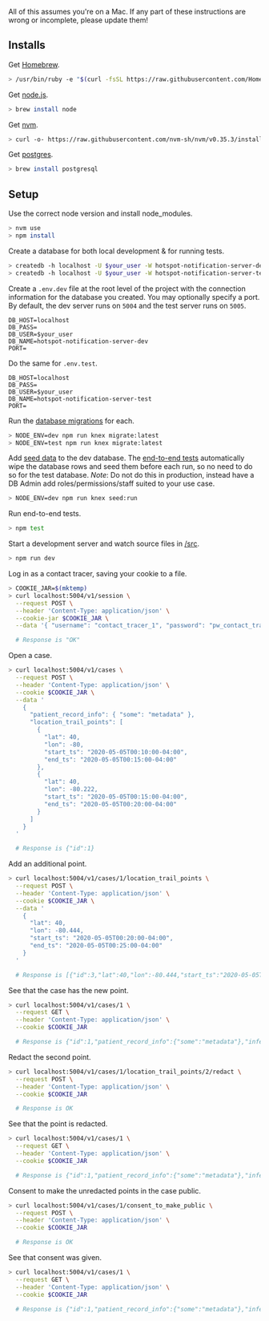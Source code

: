 All of this assumes you're on a Mac. If any part of these instructions are wrong or incomplete, please update them!

## Installs

Get [Homebrew](https://brew.sh/).

```bash
> /usr/bin/ruby -e "$(curl -fsSL https://raw.githubusercontent.com/Homebrew/install/master/install)"
```

Get [node.js](https://nodejs.org/en/).

```bash
> brew install node
```

Get [nvm](https://github.com/nvm-sh/nvm).

```bash
> curl -o- https://raw.githubusercontent.com/nvm-sh/nvm/v0.35.3/install.sh | bash
```

Get [postgres](https://www.postgresql.org/).

```bash
> brew install postgresql
```

## Setup

Use the correct node version and install node_modules.

```bash
> nvm use
> npm install
```

Create a database for both local development & for running tests.

```bash
> createdb -h localhost -U $your_user -W hotspot-notification-server-dev
> createdb -h localhost -U $your_user -W hotspot-notification-server-test
```

Create a `.env.dev` file at the root level of the project with the connection information for the database you created. You may optionally specify a port. By default, the dev server runs on `5004` and the test server runs on `5005`.

```
DB_HOST=localhost
DB_PASS=
DB_USER=$your_user
DB_NAME=hotspot-notification-server-dev
PORT=
```

Do the same for `.env.test`.

```
DB_HOST=localhost
DB_PASS=
DB_USER=$your_user
DB_NAME=hotspot-notification-server-test
PORT=
```

Run the [database migrations](/db/migrations) for each.

```bash
> NODE_ENV=dev npm run knex migrate:latest
> NODE_ENV=test npm run knex migrate:latest
```

Add [seed data](db/seeds/two_role_three_user.js) to the dev database. The [end-to-end tests](/src/__test/end-to-end.test.ts) automatically wipe the database rows and seed them before each run, so no need to do so for the test database. *Note*: Do not do this in production, instead have a DB Admin add roles/permissions/staff suited to your use case.

```bash
> NODE_ENV=dev npm run knex seed:run
```

Run end-to-end tests.

```bash
> npm test
```

Start a development server and watch source files in [/src](/src).

```bash
> npm run dev
```

Log in as a contact tracer, saving your cookie to a file.

```bash
> COOKIE_JAR=$(mktemp)
> curl localhost:5004/v1/session \
  --request POST \
  --header 'Content-Type: application/json' \
  --cookie-jar $COOKIE_JAR \
  --data '{ "username": "contact_tracer_1", "password": "pw_contact_tracer_1" }'

  # Response is "OK"
```

Open a case.

```bash
> curl localhost:5004/v1/cases \
  --request POST \
  --header 'Content-Type: application/json' \
  --cookie $COOKIE_JAR \
  --data '
    {
      "patient_record_info": { "some": "metadata" },
      "location_trail_points": [
        {
          "lat": 40,
          "lon": -80,
          "start_ts": "2020-05-05T00:10:00-04:00",
          "end_ts": "2020-05-05T00:15:00-04:00"
        },
        {
          "lat": 40,
          "lon": -80.222,
          "start_ts": "2020-05-05T00:15:00-04:00",
          "end_ts": "2020-05-05T00:20:00-04:00"
        }
      ]
    }
  '

  # Response is {"id":1}
```

Add an additional point.

```bash
> curl localhost:5004/v1/cases/1/location_trail_points \
  --request POST \
  --header 'Content-Type: application/json' \
  --cookie $COOKIE_JAR \
  --data '
    {
      "lat": 40,
      "lon": -80.444,
      "start_ts": "2020-05-05T00:20:00-04:00",
      "end_ts": "2020-05-05T00:25:00-04:00"
    }
  '

  # Response is [{"id":3,"lat":40,"lon":-80.444,"start_ts":"2020-05-05T00:20:00-04:00","end_ts":"2020-05-05T00:25:00-04:00"}]
```

See that the case has the new point.

```bash
> curl localhost:5004/v1/cases/1 \
  --request GET \
  --header 'Content-Type: application/json' \
  --cookie $COOKIE_JAR

  # Response is {"id":1,"patient_record_info":{"some":"metadata"},"infection_risk":1,"consent_to_make_public_received":false,"consent_to_make_public_received_by_staff_username":null,"consent_to_make_public_given_at":null,"location_trail_points":[{"id":1,"start_ts":"2020-05-05T00:10:00-04:00","end_ts":"2020-05-05T00:15:00-04:00","lon":-80,"lat":40,"redacted":false},{"id":2,"start_ts":"2020-05-05T00:15:00-04:00","end_ts":"2020-05-05T00:20:00-04:00","lon":-80.222,"lat":40,"redacted":false},{"id":3,"start_ts":"2020-05-05T00:20:00-04:00","end_ts":"2020-05-05T00:25:00-04:00","lon":-80.444,"lat":40,"redacted":false}]}
```

Redact the second point.

```bash
> curl localhost:5004/v1/cases/1/location_trail_points/2/redact \
  --request POST \
  --header 'Content-Type: application/json' \
  --cookie $COOKIE_JAR

  # Response is OK
```

See that the point is redacted.

```bash
> curl localhost:5004/v1/cases/1 \
  --request GET \
  --header 'Content-Type: application/json' \
  --cookie $COOKIE_JAR

  # Response is {"id":1,"patient_record_info":{"some":"metadata"},"infection_risk":1,"consent_to_make_public_received":false,"consent_to_make_public_received_by_staff_username":null,"consent_to_make_public_given_at":null,"location_trail_points":[{"id":1,"start_ts":"2020-05-05T00:10:00-04:00","end_ts":"2020-05-05T00:15:00-04:00","lon":-80,"lat":40,"redacted":false},{"id":2,"start_ts":"2020-05-05T00:15:00-04:00","end_ts":"2020-05-05T00:20:00-04:00","lon":-80.222,"lat":40,"redacted":true},{"id":3,"start_ts":"2020-05-05T00:20:00-04:00","end_ts":"2020-05-05T00:25:00-04:00","lon":-80.444,"lat":40,"redacted":false}]}
```

Consent to make the unredacted points in the case public.

```bash
> curl localhost:5004/v1/cases/1/consent_to_make_public \
  --request POST \
  --header 'Content-Type: application/json' \
  --cookie $COOKIE_JAR

  # Response is OK
```

See that consent was given.

```bash
> curl localhost:5004/v1/cases/1 \
  --request GET \
  --header 'Content-Type: application/json' \
  --cookie $COOKIE_JAR

  # Response is {"id":1,"patient_record_info":{"some":"metadata"},"infection_risk":1,"consent_to_make_public_received":true,"consent_to_make_public_received_by_staff_username":"contact_tracer_1","consent_to_make_public_given_at":"2020-05-24T15:01:30.640Z","location_trail_points":[{"id":1,"start_ts":"2020-05-05T00:10:00-04:00","end_ts":"2020-05-05T00:15:00-04:00","lon":-80,"lat":40,"redacted":false},{"id":2,"start_ts":"2020-05-05T00:15:00-04:00","end_ts":"2020-05-05T00:20:00-04:00","lon":-80.222,"lat":40,"redacted":true},{"id":3,"start_ts":"2020-05-05T00:20:00-04:00","end_ts":"2020-05-05T00:25:00-04:00","lon":-80.444,"lat":40,"redacted":false}]}
```

